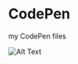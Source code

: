 # CodePen
my CodePen files



![Alt Text](https://raw.github.com/Jeremygarden/CodePen/SVG_filter/demo.png)
